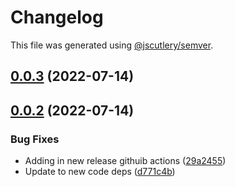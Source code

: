 # Changelog

This file was generated using [@jscutlery/semver](https://github.com/jscutlery/semver).

## [0.0.3](https://github.com/anatine/zod-plugins/compare/graphql-codegen-zod-0.0.2...graphql-codegen-zod-0.0.3) (2022-07-14)

## [0.0.2](https://github.com/anatine/zod-plugins/compare/graphql-codegen-zod-0.0.1...graphql-codegen-zod-0.0.2) (2022-07-14)

### Bug Fixes

* Adding in new release githuib actions ([29a2455](https://github.com/anatine/zod-plugins/commit/29a2455161f7021df9f933d0d8b200a08fe31fde))
* Update to new code deps ([d771c4b](https://github.com/anatine/zod-plugins/commit/d771c4b2b026635a6704eeb1fca80dd2f2e5e8e8))
